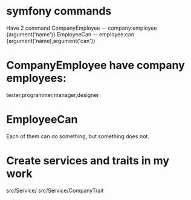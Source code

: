 # symfony commands
Have 2 command
CompanyEmployee -- company:employee {argument('name')}
EmployeeCan -- employee:can {argument('name),argument('can')}

# CompanyEmployee have   company employees:
tester,programmer,manager,designer

# EmployeeCan 
Each of them can do something, but something does not.


# Create services and traits in my work
src/Service/
src/Service/CompanyTrait




